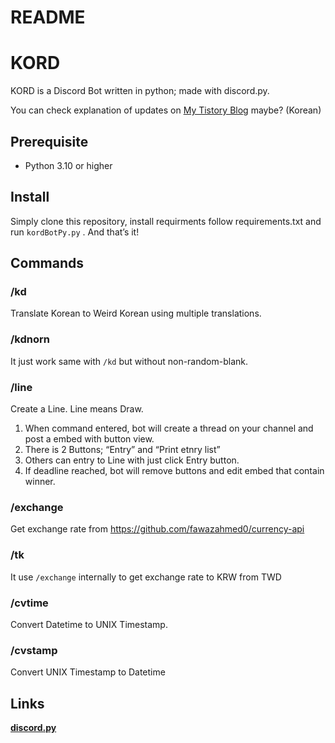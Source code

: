 # README

# KORD

KORD is a Discord Bot written in python; made with discord.py.

You can check explanation of updates on [My Tistory Blog](https://u-bvm.tistory.com/) maybe? (Korean)

## Prerequisite

- Python 3.10 or higher

## Install

Simply clone this repository, install requirments follow requirements.txt and run `kordBotPy.py` . And that’s it!

## Commands

### /kd

Translate Korean to Weird Korean using multiple translations.

### /kdnorn

It just work same with `/kd` but without non-random-blank.

### /line

Create a Line. Line means Draw.

1. When command entered, bot will create a thread on your channel and post a embed with button view.
2. There is 2 Buttons; “Entry” and “Print etnry list”
3. Others can entry to Line with just click Entry button.
4. If deadline reached, bot will remove buttons and edit embed that contain winner.

### **/exchange**

Get exchange rate from https://github.com/fawazahmed0/currency-api

### **/tk**

It use `/exchange` internally to get exchange rate to KRW from TWD

### **/cvtime**

Convert Datetime to UNIX Timestamp.

### /cvstamp

Convert UNIX Timestamp to Datetime

## Links

**[discord.py](https://github.com/Rapptz/discord.py)**
